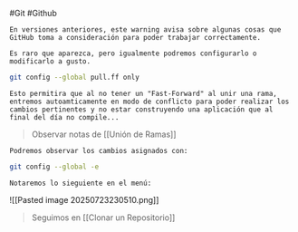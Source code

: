 #Git #Github 

	En versiones anteriores, este warning avisa sobre algunas cosas que GitHub toma a consideración para poder trabajar correctamente.

	Es raro que aparezca, pero igualmente podremos configurarlo o modificarlo a gusto.

```bash
git config --global pull.ff only
```

	Esto permitira que al no tener un "Fast-Forward" al unir una rama, entremos autoamticamente en modo de conflicto para poder realizar los cambios pertinentes y no estar construyendo una aplicación que al final del día no compile...

>Observar notas de [[Unión de Ramas]]

	Podremos observar los cambios asignados con:

```bash
git config --global -e
```

	Notaremos lo sieguiente en el menú:

![[Pasted image 20250723230510.png]]

> Seguimos en [[Clonar un Repositorio]]
